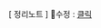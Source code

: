 [ 정리노트 ]
🐰수정 : [클릭](https://github.com/YunSuJeong/BOOK/blob/main/network/%EB%AA%A8%EB%91%90%EC%9D%98%20%EB%84%A4%ED%8A%B8%EC%9B%8C%ED%81%AC(Network%20for%20everyone)/chap2.%20%EB%84%A4%ED%8A%B8%EC%9B%8C%ED%81%AC%20%EA%B8%B0%EB%B3%B8%EA%B7%9C%EC%B9%99.md)  

